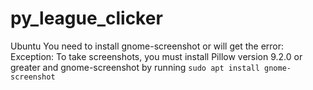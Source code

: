 # py_league_clicker

Ubuntu
    You need to install gnome-screenshot or will get the error:
    Exception: To take screenshots, you must install Pillow version 9.2.0 or greater and gnome-screenshot by running `sudo apt install gnome-screenshot`